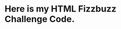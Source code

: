 # Here is my HTML Fizzbuzz Challenge Code.

<!DOCTYPE html>
<html>
<head>
<meta charset="UTF-8">
<title>Fizz Buzz</title>
<script>

function fizzbuzz() {
	var display = document.getElementById('display');
	var displayHTML = "";
	for (i = 0; i < 101; i++) {
		if (i % 15 == 0) displayHTML += "<p>" + "Fizzbuzz" + "</p>";
		else if (i % 3 == 0) displayHTML += "<p>" + "Fizz" + "</p>";
		else if (i % 5 == 0) displayHTML += "<p>" + "Buzz" + "</p>";
		else displayHTML += "<p>" + i + "</p>";	
	}
	display.innerHTML = displayHTML
}

</script>

</head>

<body onload="fizzbuzz()">
<div id="display">

</div>
</body>

</html>

